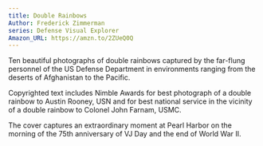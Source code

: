 ```yaml
---
title: Double Rainbows
Author: Frederick Zimmerman
series: Defense Visual Explorer
Amazon_URL: https://amzn.to/2ZUeQ0Q
---
```

Ten beautiful photographs of double rainbows captured by the far-flung personnel of the US Defense Department in environments ranging from the deserts of Afghanistan to the Pacific.

Copyrighted text includes Nimble Awards for best photograph of a double rainbow to Austin Rooney, USN and for best national service in the vicinity of a double rainbow to Colonel John Farnam, USMC.

The cover captures an extraordinary moment at Pearl Harbor on the morning of the 75th anniversary of VJ Day and the end of World War II.
